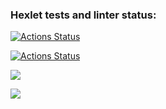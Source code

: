 ### Hexlet tests and linter status:
[![Actions Status](https://github.com/ankosde/python-project-50/workflows/hexlet-check/badge.svg)](https://github.com/ankosde/python-project-50/actions)

[![Actions Status](https://github.com/<ankosde>/<python-project-50>/actions/workflows/<check-myproject>/badge.svg)](https://github.com/ankosde/python-project-50/actions)


<a href="https://codeclimate.com/github/ankosde/python-project-50/maintainability"><img src="https://api.codeclimate.com/v1/badges/dad9a645858bd7d30ccb/maintainability" /></a>


<a href="https://codeclimate.com/github/ankosde/python-project-50/test_coverage"><img src="https://api.codeclimate.com/v1/badges/dad9a645858bd7d30ccb/test_coverage" /></a>
